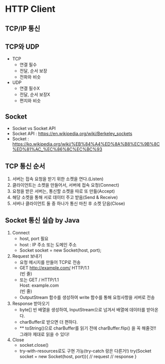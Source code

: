 # HTTP Client

## TCP/IP 통신

## TCP와 UDP
- TCP
  - 연결 필수
  - 전달, 순서 보장
  - 전화와 비슷
- UDP
  - 연결 필수X
  - 전달, 순서 보장X
  - 편지와 비슷

## Socket
- Socket vs Socket API
- Socket API : https://en.wikipedia.org/wiki/Berkeley_sockets
- Socket : https://ko.wikipedia.org/wiki/%EB%84%A4%ED%8A%B8%EC%9B%8C%ED%81%AC_%EC%86%8C%EC%BC%93

## TCP 통신 순서
1. 서버는 접속 요청을 받기 위한 소켓을 연다.(Listen)
2. 클라이언트는 소켓을 만들어서, 서버에 접속 요청(Connect)
3. 요청을 받은 서버는, 통신할 소켓을 따로 또 만듦(Accept)
4. 해당 소켓을 통해 서로 데이터 주고 받음(Send & Receive)
5. 서버나 클라이언트 둘 중 하나가 통신 마친 후 소켓 닫음(Close)

## Socket 통신 실습 by Java
1. Connect
    - host, port 필요
    - host : IP 주소 또는 도메인 주소
    - Socket socket = new Socket(host, port);
2. Request 보내기
    - 요청 메시지를 만들어 TCP로 전송
    - GET http://example.com/ HTTP/1.1<br/>(빈 줄)
    - 또는 GET / HTTP/1.1<br/>Host: example.com<br/>(빈 줄)
    - OutputStream 함수를 생성하여 write 함수를 통해 요청사항을 서버로 전송
3. Response 받아오기
    - byte[] 빈 배열을 생성하여, InputStream으로 넘겨서 배열에 데이터를 받아온다.
    - charBuffer로 받으면 더 편하다.
    - ** toString()으로 charBuffer를 읽기 전에 charBuffer.flip() 을 꼭 해줄것!! 그래야 제대로 읽을 수 있다!
4. Close
    - socket.close()
    - try-with-resources로도 구현 가능(try-catch 랑은 다른거!)
      try(Socket socket = new Socket(host, port)){
        // request
        // response
      }
       